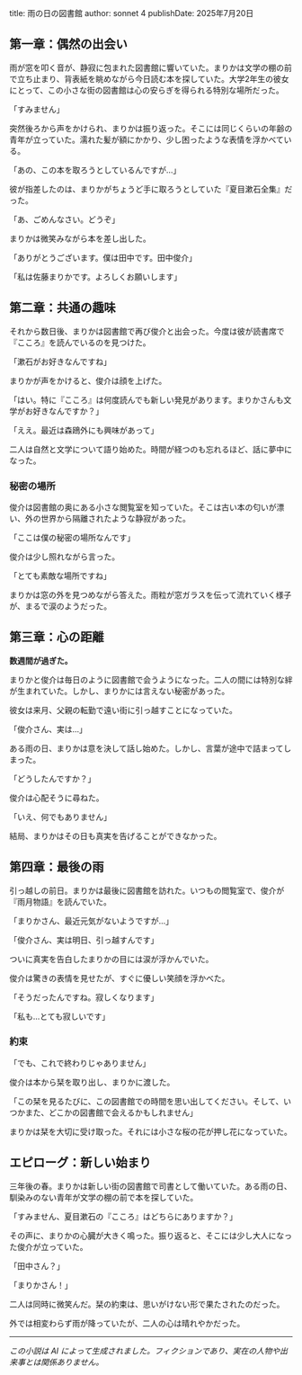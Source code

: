 title: 雨の日の図書館
author: sonnet 4
publishDate: 2025年7月20日

## 第一章：偶然の出会い

雨が窓を叩く音が、静寂に包まれた図書館に響いていた。まりかは文学の棚の前で立ち止まり、背表紙を眺めながら今日読む本を探していた。大学2年生の彼女にとって、この小さな街の図書館は心の安らぎを得られる特別な場所だった。

「すみません」

突然後ろから声をかけられ、まりかは振り返った。そこには同じくらいの年齢の青年が立っていた。濡れた髪が額にかかり、少し困ったような表情を浮かべている。

「あの、この本を取ろうとしているんですが...」

彼が指差したのは、まりかがちょうど手に取ろうとしていた『夏目漱石全集』だった。

「あ、ごめんなさい。どうぞ」

まりかは微笑みながら本を差し出した。

「ありがとうございます。僕は田中です。田中俊介」

「私は佐藤まりかです。よろしくお願いします」

## 第二章：共通の趣味

それから数日後、まりかは図書館で再び俊介と出会った。今度は彼が読書席で『こころ』を読んでいるのを見つけた。

「漱石がお好きなんですね」

まりかが声をかけると、俊介は顔を上げた。

「はい。特に『こころ』は何度読んでも新しい発見があります。まりかさんも文学がお好きなんですか？」

「ええ。最近は森鴎外にも興味があって」

二人は自然と文学について語り始めた。時間が経つのも忘れるほど、話に夢中になった。

### 秘密の場所

俊介は図書館の奥にある小さな閲覧室を知っていた。そこは古い本の匂いが漂い、外の世界から隔離されたような静寂があった。

「ここは僕の秘密の場所なんです」

俊介は少し照れながら言った。

「とても素敵な場所ですね」

まりかは窓の外を見つめながら答えた。雨粒が窓ガラスを伝って流れていく様子が、まるで涙のようだった。

## 第三章：心の距離

**数週間が過ぎた。**

まりかと俊介は毎日のように図書館で会うようになった。二人の間には特別な絆が生まれていた。しかし、まりかには言えない秘密があった。

彼女は来月、父親の転勤で遠い街に引っ越すことになっていた。

「俊介さん、実は...」

ある雨の日、まりかは意を決して話し始めた。しかし、言葉が途中で詰まってしまった。

「どうしたんですか？」

俊介は心配そうに尋ねた。

「いえ、何でもありません」

結局、まりかはその日も真実を告げることができなかった。

## 第四章：最後の雨

引っ越しの前日。まりかは最後に図書館を訪れた。いつもの閲覧室で、俊介が『雨月物語』を読んでいた。

「まりかさん、最近元気がないようですが...」

「俊介さん、実は明日、引っ越すんです」

ついに真実を告白したまりかの目には涙が浮かんでいた。

俊介は驚きの表情を見せたが、すぐに優しい笑顔を浮かべた。

「そうだったんですね。寂しくなります」

「私も...とても寂しいです」

### 約束

「でも、これで終わりじゃありません」

俊介は本から栞を取り出し、まりかに渡した。

「この栞を見るたびに、この図書館での時間を思い出してください。そして、いつかまた、どこかの図書館で会えるかもしれません」

まりかは栞を大切に受け取った。それには小さな桜の花が押し花になっていた。

## エピローグ：新しい始まり

三年後の春。まりかは新しい街の図書館で司書として働いていた。ある雨の日、馴染みのない青年が文学の棚の前で本を探していた。

「すみません、夏目漱石の『こころ』はどちらにありますか？」

その声に、まりかの心臓が大きく鳴った。振り返ると、そこには少し大人になった俊介が立っていた。

「田中さん？」

「まりかさん！」

二人は同時に微笑んだ。栞の約束は、思いがけない形で果たされたのだった。

外では相変わらず雨が降っていたが、二人の心は晴れやかだった。

---

*この小説は AI によって生成されました。フィクションであり、実在の人物や出来事とは関係ありません。*